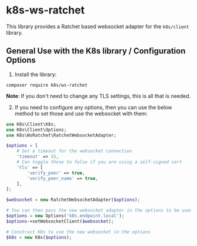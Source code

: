 # k8s-ws-ratchet

This library provides a Ratchet based websocket adapter for the `k8s/client` library.

## General Use with the K8s library / Configuration Options

1. Install the library:

`composer require k8s/ws-ratchet`

**Note**: If you don't need to change any TLS settings, this is all that is needed.

2. If you need to configure any options, then you can use the below method to set those and use the websocket with them:

```php
use K8s\Client\K8s;
use K8s\Client\Options;
use K8s\WsRatchet\RatchetWebsocketAdapter;

$options = [
    # Set a timeout for the websocket connection
    'timeout' => 15,
    # Can toggle these to false if you are using a self-signed cert
    'tls' => [
        'verify_peer' => true,
        'verify_peer_name' => true,
    ],
];

$websocket = new RatchetWebsocketAdapter($options);

# You can then pass the new websocket adapter in the options to be used
$options = new Options('k8s.endpoint.local');
$options->setWebsocketClient($websocket);

# Construct K8s to use the new websocket in the options
$k8s = new K8s($options);
```
